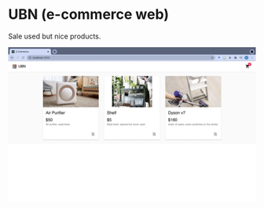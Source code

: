 # UBN (e-commerce web)

Sale used but nice products.

![](https://github.com/korsakowii/e_commerce/blob/master/web_layout.png?raw=true)
